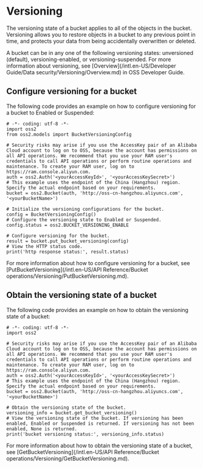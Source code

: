 # Versioning

The versioning state of a bucket applies to all of the objects in the bucket. Versioning allows you to restore objects in a bucket to any previous point in time, and protects your data from being accidentally overwritten or deleted.

A bucket can be in any one of the following versioning states: unversioned \(default\), versioning-enabled, or versioning-suspended. For more information about versioning, see [Overview](/intl.en-US/Developer Guide/Data security/Versioning/Overview.md) in OSS Developer Guide.

## Configure versioning for a bucket

The following code provides an example on how to configure versioning for a bucket to Enabled or Suspended:

```
# -*- coding: utf-8 -*-
import oss2
from oss2.models import BucketVersioningConfig

# Security risks may arise if you use the AccessKey pair of an Alibaba Cloud account to log on to OSS, because the account has permissions on all API operations. We recommend that you use your RAM user's credentials to call API operations or perform routine operations and maintenance. To create your RAM user, log on to https://ram.console.aliyun.com.
auth = oss2.Auth('<yourAccessKeyId>', '<yourAccessKeySecret>')
# This example uses the endpoint of the China (Hangzhou) region. Specify the actual endpoint based on your requirements.
bucket = oss2.Bucket(auth, 'http://oss-cn-hangzhou.aliyuncs.com', '<yourBucketName>')

# Initialize the versioning configurations for the bucket.
config = BucketVersioningConfig()
# Configure the versioning state to Enabled or Suspended.
config.status = oss2.BUCKET_VERSIONING_ENABLE

# Configure versioning for the bucket.
result = bucket.put_bucket_versioning(config)
# View the HTTP status code.
print('http response status:', result.status)
```

For more information about how to configure versioning for a bucket, see [PutBucketVersioning](/intl.en-US/API Reference/Bucket operations/Versioning/PutBucketVersioning.md).

## Obtain the versioning state of a bucket

The following code provides an example on how to obtain the versioning state of a bucket:

```
# -*- coding: utf-8 -*-
import oss2

# Security risks may arise if you use the AccessKey pair of an Alibaba Cloud account to log on to OSS, because the account has permissions on all API operations. We recommend that you use your RAM user's credentials to call API operations or perform routine operations and maintenance. To create your RAM user, log on to https://ram.console.aliyun.com.
auth = oss2.Auth('<yourAccessKeyId>', '<yourAccessKeySecret>')
# This example uses the endpoint of the China (Hangzhou) region. Specify the actual endpoint based on your requirements.
bucket = oss2.Bucket(auth, 'http://oss-cn-hangzhou.aliyuncs.com', '<yourBucketName>')

# Obtain the versioning state of the bucket.
versioning_info = bucket.get_bucket_versioning()
# View the versioning state of the bucket. If versioning has been enabled, Enabled or Suspended is returned. If versioning has not been enabled, None is returned.
print('bucket versioning status:', versioning_info.status)
```

For more information about how to obtain the versioning state of a bucket, see [GetBucketVersioning](/intl.en-US/API Reference/Bucket operations/Versioning/GetBucketVersioning.md).


